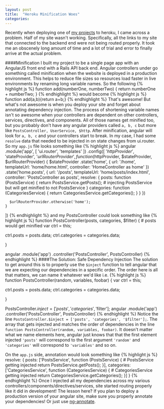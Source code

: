 ```yaml
---
layout: post
title:  "Heroku Minification Woes"
categories:
---
```

Recently when deploying one of [my projects](https://whats-good.herokuapp.com/) to heroku, I came across a problem. Half of my site wasn't working. Specifically, all the links to my site that connected to the backend end were not being routed properly. It took me an obscenely long amount of time and a lot of trial and error to finally arrive at the actual problem.

####Minification
I built my project to be a single page app with an AngularJS front end with a Rails API back end. Angular controllers under go something called minification when the website is deployed in a production environment. This helps to reduce file sizes so resources load faster in live environments by renaming long variable names. So the following
{% highlight js %}
function add(numberOne, numberTwo) {
    return numberOne + numberTwo;
}
{% endhighlight %}
would become
{% highlight js %}
function add(a,b){return a+b;}
{% endhighlight %}
That's awesome! But what's not awesome is when you deploy your site and forget about annotating dependency injection. The process of shortening variable names isn't so awesome when your controllers are dependent on other controllers, services, directives, and components. All of those names get minified too, but you probably don't have any angular providers called `a, b, c` but more like `PostsController, UserService, $http`. After minification, angular will look for `a, b, c` and your controllers start to break. In my case, I had some `resolve` data that needed to be injected in on state changes from ui.router. So my `app.js` file looks something like
{% highlight js %}
angular
  .module('app', [
    'ui.router',
    'templates'
  ])
  .config([
    '$httpProvider',
    '$stateProvider',
    '$urlRouterProvider',
    function ($httpProvider, $stateProvider, $urlRouterProvider) {
      $stateProvider
        .state('home', {
          url: '/home',
          templateUrl: 'home/home.html',
          controller: 'HomeController as home'
        })
        .state('home.posts', {
          url: '/posts',
          templateUrl: 'home/posts/index.html',
          controller: 'PostsController as posts',
          resolve: {
            posts: function (PostsService) {
              return PostsService.getPosts(); # injecting PostsService but will get minified to not PostsService
            }
            categories: function (CategoriesService) {
              return CategoriesService.getCategories();
            }
          }
        })

      $urlRouterProvider.otherwise('home');
    }
  ])
{% endhighlight %}
and my PostsController could look something like
{% highlight js %}
function PostsController(posts, categories, $filter) { # posts would get minified
  var ctrl = this;

  ctrl.posts = posts.data;
  ctrl.categories = categories.data;

}

angular
  .module('app')
  .controller('PostsController', PostsController)
{% endhighlight %}
####The Solution: Safe Dependency Injection
The solution to get around this is to properly use the `$inject` function to tell angular that we are expecting our dependencies in a specific order. The order here is all that matters, we can name it whatever we'd like i.e.
{% highlight js %}
function PostsController(random, variables, foobar) {
  var ctrl = this;

  ctrl.posts = posts.data;
  ctrl.categories = categories.data;

}

PostsController.$inject = ['posts', 'categories', '$filter'];
angular
  .module('app')
  .controller('PostsController', PostsController)
{% endhighlight %}
Notice the line `PostsController.$inject = ['posts', 'categories', '$filter'];`. The array that gets injected and matches the order of dependencies in the line `function PostsController(random, variables, foobar)`. It doesn't matter what we name elements here, angular just knows that that the first element injected `'posts'` will correspond to the first argument `'random'` and `'categories'` will correspond to `'variables'` and so on.

On the `app.js` side, annotation would look something like
{% highlight js %}
resolve: {
            posts: ['PostsService', function (PostsService) { # PostsService getting injected
              return PostsService.getPosts();
            }],
            categories: ['CategoriesService', function (CategoriesService) { # CategoriesService getting injected
              return CategoriesService.getCategories();
            }]
          }
{% endhighlight %}
Once I injected all my dependencies across my various controllers/components/directives/services, site started routing properly like it did in development! The lesson here? If you plan to deploy a production version of your angular site, make sure you properly annotate your dependencies!
Or just use [ng-annotate](https://github.com/olov/ng-annotate).
